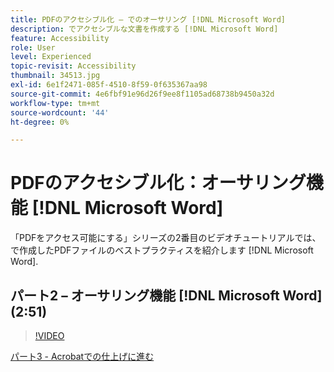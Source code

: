 ```yaml
---
title: PDFのアクセシブル化 – でのオーサリング [!DNL Microsoft Word]
description: でアクセシブルな文書を作成する [!DNL Microsoft Word]
feature: Accessibility
role: User
level: Experienced
topic-revisit: Accessibility
thumbnail: 34513.jpg
exl-id: 6e1f2471-085f-4510-8f59-0f635367aa98
source-git-commit: 4e6fbf91e96d26f9ee8f1105ad68738b9450a32d
workflow-type: tm+mt
source-wordcount: '44'
ht-degree: 0%

---
```


# PDFのアクセシブル化：オーサリング機能 [!DNL Microsoft Word]

「PDFをアクセス可能にする」シリーズの2番目のビデオチュートリアルでは、で作成したPDFファイルのベストプラクティスを紹介します [!DNL Microsoft Word].

## パート2 – オーサリング機能 [!DNL Microsoft Word] (2:51)

>[!VIDEO](https://video.tv.adobe.com/v/34513?quality=12&learn=on&hidetitle=true)

[パート3 - Acrobatでの仕上げに進む](finishing-in-acrobat.md)